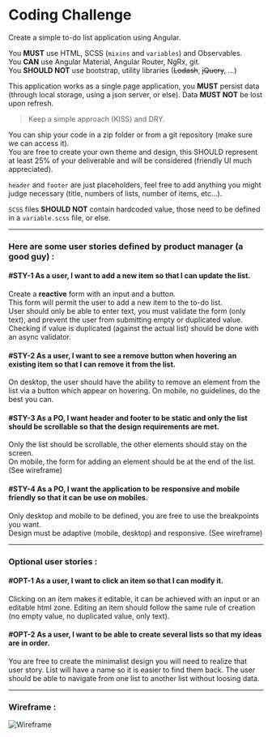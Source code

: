 
# Coding Challenge


Create a simple to-do list application using Angular.

You **MUST** use HTML, SCSS (`mixins` and `variables`) and Observables.    
You **CAN** use Angular Material, Angular Router, NgRx, git.    
You **SHOULD NOT** use bootstrap, utility libraries (~~Lodash~~, ~~jQuery~~, …)

This application works as a single page application, you **MUST** persist data (through local storage, using a json server, or else). Data **MUST NOT** be lost upon refresh.

> Keep a simple approach (KISS) and DRY.

You can ship your code in a zip folder or from a git repository (make sure we can access it).    
You are free to create your own theme and design, this SHOULD represent at least 25% of your deliverable and will be considered (friendly UI much appreciated).

`header` and `footer` are just placeholders, feel free to add anything you might judge necessary (title, numbers of lists, number of items, etc…).

`SCSS` files **SHOULD NOT** contain hardcoded value, those need to be defined in a `variable.scss` file, or else.

____________________________________  

### Here are some user stories defined by product manager (a good guy) :

#### #STY-1 As a user, I want to add a new item so that I can update the list.

Create a __reactive__ form with an input and a button.    
This form will permit the user to add a new item to the to-do list.     
User should only be able to enter text, you must validate the form (only text), and prevent the user from submitting empty or duplicated value.    
Checking if value is duplicated (against the actual list) should be done with an async validator.

#### #STY-2 As a user, I want to see a remove button when hovering an existing item so that I can remove it from the list.

On desktop, the user should have the ability to remove an element from the list via a button which appear on hovering. On mobile, no guidelines, do the best you can.

#### #STY-3 As a PO, I want header and footer to be static and only the list should be scrollable so that the design requirements are met.

Only the list should be scrollable, the other elements should stay on the screen.  
On mobile, the form for adding an element should be at the end of the list. (See wireframe)

#### #STY-4 As a PO, I want the application to be responsive and mobile friendly so that it can be use on mobiles.

Only desktop and mobile to be defined, you are free to use the breakpoints you want.  
Design must be adaptive (mobile, desktop) and responsive. (See wireframe)


____________________________________  

### Optional user stories :

#### #OPT-1 As a user, I want to click an item so that I can modify it.

Clicking on an item makes it editable, it can be achieved with an input or an editable html zone.    Editing an item should follow the same rule of creation (no empty value, no duplicated value, only text).

#### #OPT-2 As a user, I want to be able to create several lists so that my ideas are in order.

You are free to create the minimalist design you will need to realize that user story.
List will have a name so it is easier to find them back. The user should be able to navigate from one list to another list without loosing data.

____________________________________  

### Wireframe :

![Wireframe](https://gcdnb.pbrd.co/images/qZgpb6gewxzL.png)
